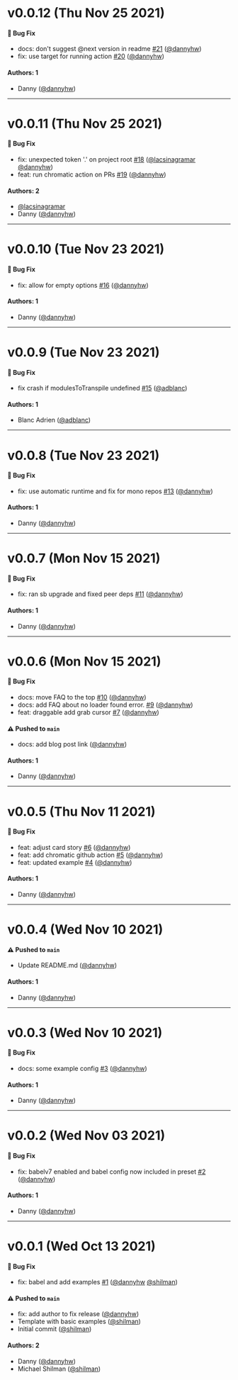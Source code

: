 # v0.0.12 (Thu Nov 25 2021)

#### 🐛 Bug Fix

- docs: don't suggest @next version in readme [#21](https://github.com/storybookjs/addon-react-native-web/pull/21) ([@dannyhw](https://github.com/dannyhw))
- fix: use target for running action [#20](https://github.com/storybookjs/addon-react-native-web/pull/20) ([@dannyhw](https://github.com/dannyhw))

#### Authors: 1

- Danny ([@dannyhw](https://github.com/dannyhw))

---

# v0.0.11 (Thu Nov 25 2021)

#### 🐛 Bug Fix

- fix: unexpected token '.' on project root [#18](https://github.com/storybookjs/addon-react-native-web/pull/18) ([@lacsinagramar](https://github.com/lacsinagramar) [@dannyhw](https://github.com/dannyhw))
- feat: run chromatic action on PRs [#19](https://github.com/storybookjs/addon-react-native-web/pull/19) ([@dannyhw](https://github.com/dannyhw))

#### Authors: 2

- [@lacsinagramar](https://github.com/lacsinagramar)
- Danny ([@dannyhw](https://github.com/dannyhw))

---

# v0.0.10 (Tue Nov 23 2021)

#### 🐛 Bug Fix

- fix: allow for empty options [#16](https://github.com/storybookjs/addon-react-native-web/pull/16) ([@dannyhw](https://github.com/dannyhw))

#### Authors: 1

- Danny ([@dannyhw](https://github.com/dannyhw))

---

# v0.0.9 (Tue Nov 23 2021)

#### 🐛 Bug Fix

- fix crash if modulesToTranspile undefined [#15](https://github.com/storybookjs/addon-react-native-web/pull/15) ([@adblanc](https://github.com/adblanc))

#### Authors: 1

- Blanc Adrien ([@adblanc](https://github.com/adblanc))

---

# v0.0.8 (Tue Nov 23 2021)

#### 🐛 Bug Fix

- fix: use automatic runtime and fix for mono repos [#13](https://github.com/storybookjs/addon-react-native-web/pull/13) ([@dannyhw](https://github.com/dannyhw))

#### Authors: 1

- Danny ([@dannyhw](https://github.com/dannyhw))

---

# v0.0.7 (Mon Nov 15 2021)

#### 🐛 Bug Fix

- fix: ran sb upgrade and fixed peer deps [#11](https://github.com/storybookjs/addon-react-native-web/pull/11) ([@dannyhw](https://github.com/dannyhw))

#### Authors: 1

- Danny ([@dannyhw](https://github.com/dannyhw))

---

# v0.0.6 (Mon Nov 15 2021)

#### 🐛 Bug Fix

- docs: move FAQ to the top [#10](https://github.com/storybookjs/addon-react-native-web/pull/10) ([@dannyhw](https://github.com/dannyhw))
- docs: add FAQ about no loader found error. [#9](https://github.com/storybookjs/addon-react-native-web/pull/9) ([@dannyhw](https://github.com/dannyhw))
- feat: draggable add grab cursor [#7](https://github.com/storybookjs/addon-react-native-web/pull/7) ([@dannyhw](https://github.com/dannyhw))

#### ⚠️ Pushed to `main`

- docs: add blog post link ([@dannyhw](https://github.com/dannyhw))

#### Authors: 1

- Danny ([@dannyhw](https://github.com/dannyhw))

---

# v0.0.5 (Thu Nov 11 2021)

#### 🐛 Bug Fix

- feat: adjust card story [#6](https://github.com/storybookjs/addon-react-native-web/pull/6) ([@dannyhw](https://github.com/dannyhw))
- feat: add chromatic github action [#5](https://github.com/storybookjs/addon-react-native-web/pull/5) ([@dannyhw](https://github.com/dannyhw))
- feat: updated example [#4](https://github.com/storybookjs/addon-react-native-web/pull/4) ([@dannyhw](https://github.com/dannyhw))

#### Authors: 1

- Danny ([@dannyhw](https://github.com/dannyhw))

---

# v0.0.4 (Wed Nov 10 2021)

#### ⚠️ Pushed to `main`

- Update README.md ([@dannyhw](https://github.com/dannyhw))

#### Authors: 1

- Danny ([@dannyhw](https://github.com/dannyhw))

---

# v0.0.3 (Wed Nov 10 2021)

#### 🐛 Bug Fix

- docs: some example config [#3](https://github.com/storybookjs/addon-react-native-web/pull/3) ([@dannyhw](https://github.com/dannyhw))

#### Authors: 1

- Danny ([@dannyhw](https://github.com/dannyhw))

---

# v0.0.2 (Wed Nov 03 2021)

#### 🐛 Bug Fix

- fix: babelv7 enabled and babel config now included in preset [#2](https://github.com/storybookjs/addon-react-native-web/pull/2) ([@dannyhw](https://github.com/dannyhw))

#### Authors: 1

- Danny ([@dannyhw](https://github.com/dannyhw))

---

# v0.0.1 (Wed Oct 13 2021)

#### 🐛 Bug Fix

- fix: babel and add examples [#1](https://github.com/storybookjs/addon-react-native-web/pull/1) ([@dannyhw](https://github.com/dannyhw) [@shilman](https://github.com/shilman))

#### ⚠️ Pushed to `main`

- fix: add author to fix release ([@dannyhw](https://github.com/dannyhw))
- Template with basic examples ([@shilman](https://github.com/shilman))
- Initial commit ([@shilman](https://github.com/shilman))

#### Authors: 2

- Danny ([@dannyhw](https://github.com/dannyhw))
- Michael Shilman ([@shilman](https://github.com/shilman))
